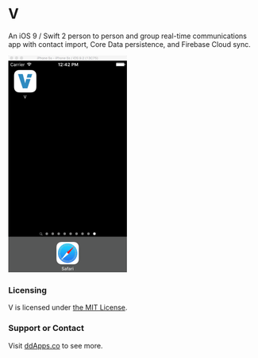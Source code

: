 # V
An iOS 9 / Swift 2 person to person and group real-time communications app with contact import, Core Data persistence, and Firebase Cloud sync.

![](art/screenshot/V03.gif?raw=true)

### Licensing
V is licensed under [the MIT License](LICENSE).

### Support or Contact
Visit [ddApps.co](http://ddapps.co) to see more.
